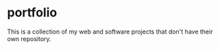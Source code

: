 # portfolio
This is a collection of my web and software projects that don't have their own repository. 
